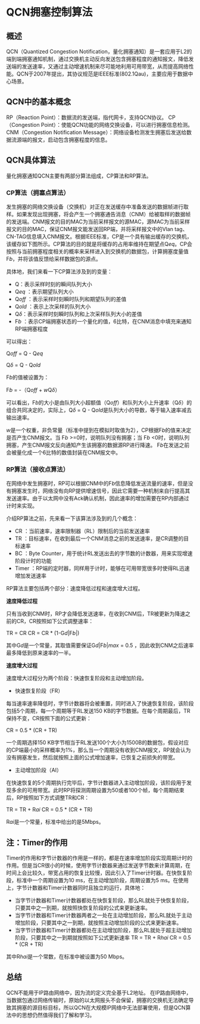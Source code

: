 # QCN拥塞控制算法

## 概述

QCN（Quantized Congestion Notification，量化拥塞通知）是一套应用于L2的端到端拥塞通知机制，通过交换机主动反向发送包含拥塞程度的通知报文，降低发送端的发送速率，又通过主动增速机制来尽可能地利用可用带宽，从而提高网络性能。QCN于2007年提出，其协议规范是IEEE标准(802.1Qau)，主要应用于数据中心场景。

## QCN中的基本概念

RP（Reaction Point）：数据流的发送端，指代网卡，支持QCN协议。
CP（Congestion Point）：使能QCN功能的网络交换设备，可以进行拥塞信息检测。
CNM（Congestion Notification Message）：网络设备检测发生拥塞后发送给数据流源端的报文，启动包含拥塞程度的信息。


## QCN具体算法

量化拥塞通知QCN主要有两部分算法组成，CP算法和RP算法。

### CP算法（拥塞点算法）

发生拥塞的网络交换设备（交换机）对正在发送缓存中准备发送的数据帧进行取样。如果发现出现拥塞，将会产生一个拥塞通告消息（CNM）给被取样的数据帧的发送端。CNM报文的目的MAC为当前采样报文的源MAC，源MAC为当前采样报文的目的MAC，保证CNM报文能发送回RP端，并将采样报文中的Vlan tag、CN-TAG信息填入CNM报文。根据IEEE标准，CP是一个具有输出缓存的交换机，该缓存如下图所示。CP算法的目的就是将缓存的占用率维持在期望点Q*eq*。CP会按照与当前拥塞程度相关的概率来采样进入到交换机的数据包，计算拥塞度量值F*b*，并将该值反馈给采样数据包的源点。

具体地，我们来看一下CP算法涉及到的变量：

* Q：表示采样时刻的瞬间队列大小
* Q*eq* ：表示期望队列大小
* Q*off* ：表示采样时刻瞬时队列和期望队列的差值
* Q*old* ：表示上次采样的队列大小
* Q*δ*：表示采样时刻瞬时队列和上次采样队列大小的差值
* F*b* ：表示CP端拥塞状态的一个量化的值，6比特，在CNM消息中填充来通知RP端拥塞程度

可以得出：

Q*off* = Q - Q*eq*

Q*δ* = Q - Q*old*

F*b*的值被设置为：

F*b* = -（Q*off* + *w*Q*δ*）

可以看出，F*b*的大小是由队列大小超额值（Q*off*）和队列大小上升速率（Q*δ*）的组合共同决定的，实际上，Q*δ* = Q - Q*old*是队列大小的导数，等于输入速率减去输出速率。

*w*是一个权重，非负常量（标准中提到在模拟时取值为2），CP根据F*b*的值来决定是否产生CNM报文。当 F*b* >=0时，说明队列没有拥塞；当 F*b* <0时，说明队列拥塞，产生CNM报文反向通知产生该拥塞的数据源RP进行降速。 F*b*在发送之前会被量化成一个6比特的数值封装在CNM报文中。


### RP算法（接收点算法）

在网络中发生拥塞时，RP可以根据CNM中的F*b*信息降低发送流量的速率，但是没有拥塞发生时，网络没有向RP提供增速信号，因此它需要一种机制来自行提高其发送速率。由于以太网中没有Ack确认机制，因此速率的增加需要在RP内部通过计时来实现。

介绍RP算法之前，先来看一下该算法涉及到的几个概念：

* CR ：当前速率，速率限制器（RL）限制后的当前发送速率
* TR ：目标速率，在收到最后一个CNM消息之前的发送速率，是CR调整的目标速率
* BC ：Byte Counter，用于统计RL发送出去的字节数的计数器，用来实现增速阶段计时的功能
* Timer ：RP端的定时器，同样用于计时，能够在可用带宽很多时使得RL迅速增加发送速率

RP算法主要包括两个部分：速度降低过程和速度增大过程。

**速度降低过程**

只有当收到CNM时，RP才会降低发送速率，在收到CNM后，TR被更新为降速之前的CR，CR按照如下公式调整速率：

TR = CR
CR = CR * (1-G*d*|F*b*|)

其中G*d*是一个常量，其取值需要保证G*d*|F*b*|*max* = 0.5 ，因此收到CNM之后速率最多降低到原来速率的一半。

**速度增大过程**

速度增大过程分为两个阶段：快速恢复阶段和主动增加阶段。

* 快速恢复阶段（FR）

每当速率速率降低时，字节计数器将会被重置，同时进入了快速恢复阶段，该阶段包括5个周期，每一个周期等于RL发送150 KB的字节数据。在每个周期最后，TR保持不变，CR按照下面的公式更新：

CR = 0.5 * (CR + TR)

一个周期选择150 KB字节相当于RL发送100个大小为1500B的数据包，假设对应的CP端最小的采样概率为1%，那么当一个周期没有收到CNM报文，RP就会认为没有拥塞发生，然后就按照上面的公式增加速率，已恢复之前损失的带宽。

* 主动增加阶段（AI）

在快速恢复的5个周期执行完毕后，字节计数器进入主动增加阶段，该阶段用于发现多余的可用带宽。此时RP将探测周期设置为50或者100个帧，每个周期结束后，RP按照如下方式调整TR和CR：

TR = TR + R*ai*
CR = 0.5 * (CR + TR)

R*ai*是一个常量，标准中给出的是5Mbps。

## 注：Timer的作用

Timer的作用和字节计数器的作用是一样的，都是在速率增加阶段实现周期计时的作用。但是当CR很小的时候，使用字节计数器来通过发送字节数来计算周期，在时间上会比较久，带宽占用的恢复比较慢，因此引入了Timer计时器。在快恢复阶段，标准中一个周期设置为10 ms，在主动增加阶段，周期设置为5 ms。在使用上，字节计数器和Timer计数器同时且独立的运行，具体地：

* 当字节计数器和Timer计数器都处在快恢复阶段，那么RL就处于快恢复阶段，只要其中之一到期，就按照快恢复阶段的公式来更新速率。
* 当字节计数器和Timer计数器两者之一处在主动增加阶段，那么RL就处于主动增加阶段，只要其中之一到期，就按照主动增加阶段的公式来更新速率。
* 当字节计数器和Timer计数器都处在主动增加阶段，那么RL就处于超主动增加阶段，只要其中之一到期就按照如下公式更新速率
TR = TR + R*hai*
CR = 0.5 * (CR + TR)

其中R*hai*是一个常数，在标准中被设置为50 Mbps。

## 总结

QCN不能用于IP路由网络中，因为流的定义完全基于L2地址。 在IP路由网络中，当数据包通过网络传输时，原始的以太网报头不会保留，拥塞的交换机无法确定导致其拥塞的源目标目标，所以QCN在大规模IP网络中无法部署使用，但是QCN算法中的思想仍然值得我们了解和学习。


